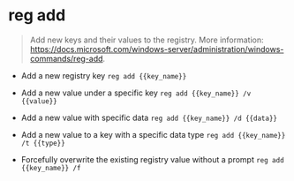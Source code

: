 # reg add
> Add new keys and their values to the registry.
> More information: <https://docs.microsoft.com/windows-server/administration/windows-commands/reg-add>.

- Add a new registry key
`reg add {{key_name}}`

- Add a new value under a specific key
`reg add {{key_name}} /v {{value}}`

- Add a new value with specific data
`reg add {{key_name}} /d {{data}}`

- Add a new value to a key with a specific data type
`reg add {{key_name}} /t {{type}}`

- Forcefully overwrite the existing registry value without a prompt
`reg add {{key_name}} /f`
